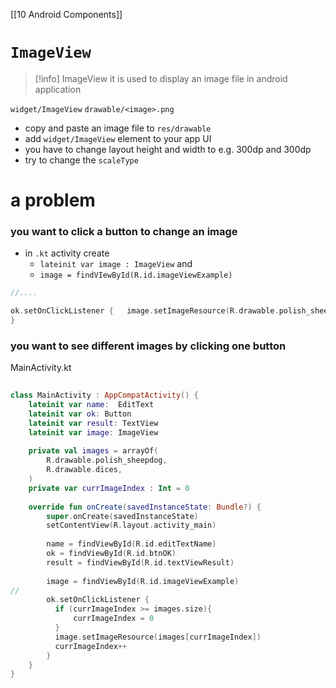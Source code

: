 [[10 Android Components]]

# `ImageView`
>[!info] ImageView
>it is used to display an image file in android application

`widget/ImageView`
`drawable/<image>.png`

- copy and paste an image file to `res/drawable`
- add `widget/ImageView` element to your app UI
- you have to change layout height and width to e.g. 300dp and 300dp
- try to change the `scaleType`

# a problem
### you want to click a button to change an image

- in `.kt` activity create
	- `lateinit var image : ImageView` and
	- `image = findVIewById(R.id.imageViewExample)`
```kotlin
//....

ok.setOnClickListener {   image.setImageResource(R.drawable.polish_sheepdog)  
}
```

### you want to see different images by clicking one button

MainActivity.kt
```kotlin
  
class MainActivity : AppCompatActivity() {  
    lateinit var name:  EditText  
    lateinit var ok: Button  
    lateinit var result: TextView  
    lateinit var image: ImageView  
  
    private val images = arrayOf(  
        R.drawable.polish_sheepdog,  
        R.drawable.dices,  
    )  
    private var currImageIndex : Int = 0  
  
    override fun onCreate(savedInstanceState: Bundle?) {  
        super.onCreate(savedInstanceState)  
        setContentView(R.layout.activity_main)  
  
        name = findViewById(R.id.editTextName)  
        ok = findViewById(R.id.btnOK)  
        result = findViewById(R.id.textViewResult)  
  
        image = findViewById(R.id.imageViewExample)  
//  
        ok.setOnClickListener {  
          if (currImageIndex >= images.size){  
              currImageIndex = 0  
          }  
          image.setImageResource(images[currImageIndex])  
          currImageIndex++  
        }  
    }  
}
```






